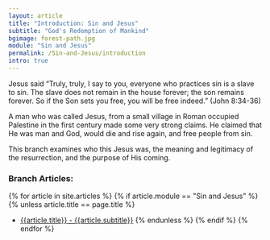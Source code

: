 ```yaml
---
layout: article
title: "Introduction: Sin and Jesus"
subtitle: "God's Redemption of Mankind"
bgimage: forest-path.jpg
module: "Sin and Jesus"
permalink: /Sin-and-Jesus/introduction
intro: true
---
```


Jesus said “Truly, truly, I say to you, everyone who practices sin is a slave to sin. The slave does not remain in the house forever; the son remains forever. So if the Son sets you free, you will be free indeed.” (John 8:34-36)
 
A man who was called Jesus, from a small village in Roman occupied Palestine in the first century made some very strong claims. He claimed that He was man and God, would die and rise again, and free people from sin.
 
This branch examines who this Jesus was, the meaning and legitimacy of the resurrection, and the purpose of His coming.
 
### Branch Articles:
{% for article in site.articles %}
{% if article.module == "Sin and Jesus" %}
{% unless article.title == page.title %}
- [{{article.title}} - {{article.subtitle}}]({{article.permalink}})
{% endunless %}
{% endif %}
{% endfor %}